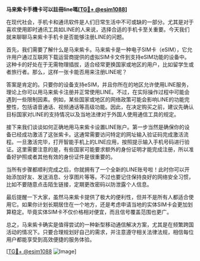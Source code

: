 **马来紫卡手機卡可以註冊line嗎[[TG💪+ @esim1088](https://t.me/s/esim1088)]**

在现代社会，手机卡和通讯软件是人们日常生活中不可或缺的一部分。尤其是对于喜欢使用即时通讯工具如LINE的人来说，选择合适的手机卡至关重要。今天我们就来聊聊马来紫卡手机卡是否能够注册LINE的问题。

首先，我们需要了解什么是马来紫卡。马来紫卡是一种电子SIM卡（eSIM），它允许用户通过互联网下载运营商提供的虚拟SIM卡文件到支持eSIM功能的设备中。这种卡的好处在于无需物理插拔，适合经常更换国家或地区的用户，比如留学生或者旅行者。那么，这样一张卡能否用来注册LINE呢？

答案是肯定的。只要你的设备支持eSIM，并且你所在的地区允许使用LINE服务，理论上你可以用马来紫卡注册并正常使用LINE。不过，在实际操作过程中可能会遇到一些限制因素。例如，某些国家或地区的网络政策可能会影响LINE的功能完整性，包括语音通话、视频通话等高级功能。因此，在决定购买之前，建议先确认目标国家对LINE的支持情况以及当地法律对于外国人使用通信工具的规定。

接下来我们谈谈如何正确地用马来紫卡设置LINE账户。第一步当然是确保你的设备已经成功激活了这张紫卡。这通常需要访问特定的网址输入验证码完成激活流程。一旦激活完毕，打开智能手机上的LINE应用，按照提示输入手机号码进行验证。这里需要注意的是，有些国家可能要求额外的身份证明才能完成注册，所以准备好护照或者其他有效的身份证件是很重要的。

当所有步骤都顺利完成之后，你就拥有了一个全新的LINE账号啦！此时你可以开始添加好友、发送消息、分享图片等等。不过也要记住保持良好的网络安全习惯，比如不要随意点击陌生链接，定期更改密码以防泄露个人信息。

最后提醒一下大家，虽然马来紫卡提供了极大的便利性，但并不是所有人都适合使用它。如果你计划长期居住在一个地方，还是考虑申请当地的实体SIM卡会更加划算稳定。毕竟实体SIM卡不仅价格相对便宜，而且信号覆盖范围也更广。

总之，马来紫卡确实是值得尝试的一种新型移动通信解决方案，尤其是在频繁跨国活动的情况下。只要合理规划好自己的需求，并注意遵守相关法律法规，相信每位用户都能享受到高效便捷的服务体验。

[[TG💪+ @esim1088](https://t.me/s/esim1088) ![Image](https://i.postimg.cc/4NQfJmqS/Snipaste-2025-05-13-00-14-12.png)]